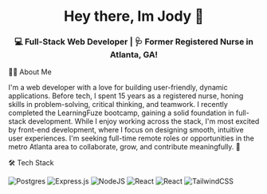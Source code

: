 <h1 align="center">Hey there, Im Jody 👋</h1>

<h3 align="center">💻 Full-Stack Web Developer  | 🩺 Former Registered Nurse in Atlanta, GA!</h3>

👨‍💻 About Me

I'm a web developer with a love for building user-friendly, dynamic applications. Before tech, I spent 15 years as a registered nurse, honing skills in problem-solving, critical thinking, and teamwork.
I recently completed the LearningFuze bootcamp, gaining a solid foundation in full-stack development. While I enjoy working across the stack, I'm most excited by front-end development, where I focus on designing smooth, intuitive user experiences.
I'm seeking full-time remote roles or opportunities in the metro Atlanta area to collaborate, grow, and contribute meaningfully. 🚀

🛠 Tech Stack

![Postgres](https://img.shields.io/badge/postgres-%23316192.svg?style=for-the-badge&logo=postgresql&logoColor=white)
![Express.js](https://img.shields.io/badge/express.js-%23404d59.svg?style=for-the-badge&logo=express&logoColor=%2361DAFB)
![NodeJS](https://img.shields.io/badge/node.js-6DA55F?style=for-the-badge&logo=node.js&logoColor=white)
![React](https://img.shields.io/badge/react-%2320232a.svg?style=for-the-badge&logo=react&logoColor=%2361DAFB)
![React](https://img.shields.io/badge/react-%2320232a.svg?style=for-the-badge&logo=react&logoColor=%2361DAFB)
![TailwindCSS](https://img.shields.io/badge/tailwindcss-%2338B2AC.svg?style=for-the-badge&logo=tailwind-css&logoColor=white)




<!--
**jclark-14/jclark-14** is a ✨ _special_ ✨ repository because its `README.md` (this file) appears on your GitHub profile.

Here are some ideas to get you started:

- 🔭 I’m currently working on ...
- 🌱 I’m currently learning ...
- 👯 I’m looking to collaborate on ...
- 🤔 I’m looking for help with ...
- 💬 Ask me about ...
- 📫 How to reach me: ...
- 😄 Pronouns: ...
- ⚡ Fun fact: ...
-->
